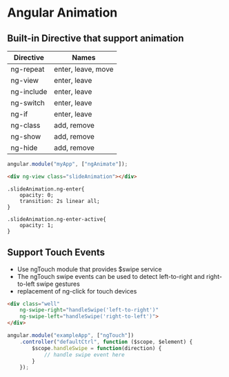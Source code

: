 # Angular Animation

## Built-in Directive that support animation

Directive| Names
---------|-----------
ng-repeat| enter, leave, move
ng-view | enter, leave
ng-include | enter, leave
ng-switch | enter, leave
ng-if | enter, leave
ng-class | add, remove
ng-show | add, remove
ng-hide | add, remove

```javascript
angular.module("myApp", ["ngAnimate"]);
```

```html
<div ng-view class="slideAnimation"></div>
```

```stylesheets
.slideAnimation.ng-enter{
	opacity: 0;
	transition: 2s linear all;
}

.slideAnimation.ng-enter-active{
	opacity: 1;
}

```

## Support Touch Events

- Use ngTouch module that provides $swipe service
- The ngTouch swipe events can be used to detect left-to-right and right-to-left swipe gestures
- replacement of ng-click for touch devices

```html
<div class="well"
	ng-swipe-right="handleSwipe('left-to-right')"
	ng-swipe-left="handleSwipe('right-to-left')">
</div>
```

```javascript
angular.module("exampleApp", ["ngTouch"])
	.controller("defaultCtrl", function ($scope, $element) {
		$scope.handleSwipe = function(direction) {
			// handle swipe event here
		}
	});
```
